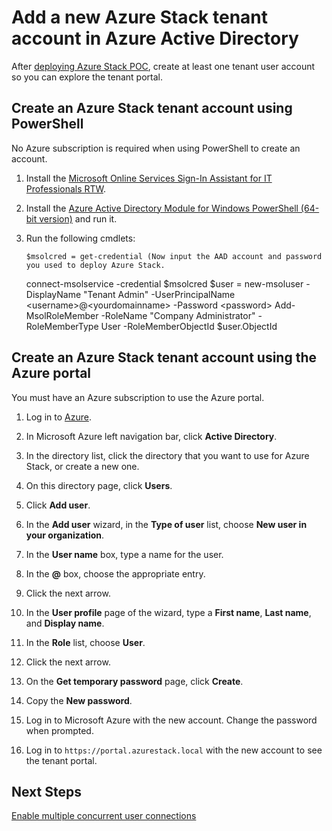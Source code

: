 <properties
    pageTitle="Add a new Azure Stack tenant account in Azure Active Directory | Microsoft Azure"
    description="After deploying Microsoft Azure Stack POC, you’ll need to create at least one tenant user account so you can explore the tenant portal."
    services="azure-stack"
    documentationCenter=""
    authors="ErikjeMS"
    manager="v-kiwhit"
    editor=""/>

<tags
    ms.service="azure-stack"
    ms.workload="na"
    ms.tgt_pltfrm="na"
    ms.devlang="na"
    ms.topic="article"
    ms.date="01/29/2016"
    ms.author="erikje"/>

# Add a new Azure Stack tenant account in Azure Active Directory
After [deploying Azure Stack POC](azure-stack-run-powershell-script.md), create at least one tenant user account so you can explore the tenant portal.

## Create an Azure Stack tenant account using  PowerShell
No Azure subscription is required when using PowerShell to create an account.

1. Install the [Microsoft Online Services Sign-In Assistant for IT Professionals RTW](http://go.microsoft.com/fwlink/?LinkID=286152).

2. Install the [Azure Active Directory Module for Windows PowerShell (64-bit version)](http://go.microsoft.com/fwlink/p/?linkid=236297) and run it.

3. Run the following cmdlets:

       $msolcred = get-credential (Now input the AAD account and password you used to deploy Azure Stack.
    connect-msolservice -credential $msolcred
    $user = new-msoluser -DisplayName "Tenant Admin" -UserPrincipalName \<username\>@\<yourdomainname\> -Password \<password\>
    Add-MsolRoleMember -RoleName "Company Administrator" -RoleMemberType User -RoleMemberObjectId $user.ObjectId


## Create an Azure Stack tenant account using the Azure portal
You must have an Azure subscription to use the Azure portal.

1. Log in to [Azure](https://portal.azure.com).

2. In Microsoft Azure left navigation bar, click **Active Directory**.

3. In the directory list, click the directory that you want to use for Azure Stack, or create a new one.

4. On this directory page, click **Users**.

5. Click **Add user**.

6. In the **Add user** wizard, in the **Type of user** list, choose **New user in your organization**.

7. In the **User name** box, type a name for the user.

8. In the **@** box, choose the appropriate entry.

9. Click the next arrow.

10. In the **User profile** page of the wizard, type a **First name**, **Last name**, and **Display name**.

11. In the **Role** list, choose **User**.

12. Click the next arrow.

13. On the **Get temporary password** page, click **Create**.

14. Copy the **New password**.

15. Log in to Microsoft Azure with the new account. Change the password when prompted.

16. Log in to `https://portal.azurestack.local` with the new account to see the tenant portal.


## Next Steps
[Enable multiple concurrent user connections](azure-stack-enable-multiple-concurrent-users.md)

